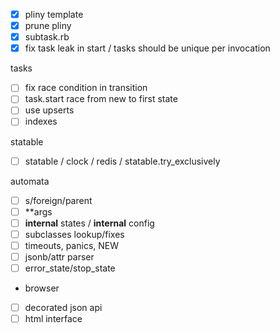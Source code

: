 - [x] pliny template
- [x] prune pliny
- [x] subtask.rb
- [x] fix task leak in start / tasks should be unique per invocation

tasks
- [ ] fix race condition in transition
- [ ] task.start race from new to first state
- [ ] use upserts
- [ ] indexes

statable
- [ ] statable / clock / redis / statable.try_exclusively

automata
- [ ] s/foreign/parent
- [ ] **args
- [ ] __internal__ states / __internal__ config
- [ ] subclasses lookup/fixes
- [ ] timeouts, panics, NEW
- [ ] jsonb/attr parser
- [ ] error_state/stop_state

- browser
- [ ] decorated json api
- [ ] html interface

